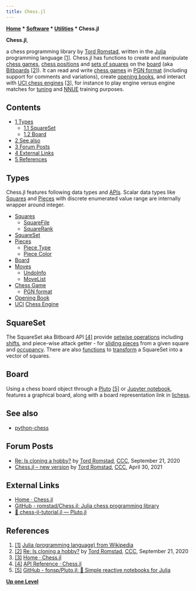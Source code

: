 ```yaml
---
title: Chess.jl
---
```

**[Home](Home "Home") * [Software](Software "Software") * [Utilities](Utilities "Utilities") * Chess.jl**

**Chess.jl**,

a chess programming library by [Tord Romstad](Tord_Romstad "Tord Romstad"), written in the [Julia](index.php?title=Julia&action=edit&redlink=1 "Julia (page does not exist)") programming language <a id="cite-note-1" href="#cite-ref-1">[1]</a>.
Chess.jl has functions to create and manipulate [chess games](Chess_Game "Chess Game"), [chess positions](Chess_Position "Chess Position") and [sets of squares](Bitboards "Bitboards")
on the [board](Chessboard "Chessboard") (aka [Bitboards](Bitboards "Bitboards") <a id="cite-note-2" href="#cite-ref-2">[2]</a>).
It can read and write [chess games](Chess_Game "Chess Game") in [PGN format](Portable_Game_Notation "Portable Game Notation") (including support for comments and variations),
create [opening books](Opening_Book "Opening Book"), and interact with [UCI chess engines](Category:UCI "Category:UCI") <a id="cite-note-3" href="#cite-ref-3">[3]</a>,
for instance to play engine versus engine matches for [tuning](Automated_Tuning "Automated Tuning") and [NNUE](NNUE "NNUE") training purposes.

## Contents

- [1 Types](#types)
  - [1.1 SquareSet](#squareset)
  - [1.2 Board](#board)
- [2 See also](#see-also)
- [3 Forum Posts](#forum-posts)
- [4 External Links](#external-links)
- [5 References](#references)

## Types

Chess.jl features following data types and [APIs](https://en.wikipedia.org/wiki/API). Scalar data types like [Squares](Squares "Squares") and [Pieces](Pieces "Pieces") with discrete enumerated value range are internally wrapper around integer.

- [Squares](Squares "Squares")
  - [SquareFile](Files "Files")
  - [SquareRank](Ranks "Ranks")
- [SquareSet](Bitboards "Bitboards")
- [Pieces](Pieces "Pieces")
  - [Piece Type](Pieces#PieceTypeCoding "Pieces")
  - [Piece Color](Color "Color")
- [Board](Chess_Position "Chess Position")
- [Moves](Moves "Moves")
  - [UndoInfo](Make_Move "Make Move")
  - [MoveList](Move_List "Move List")
- [Chess Game](Chess_Game "Chess Game")
  - [PGN format](Portable_Game_Notation "Portable Game Notation")
- [Opening Book](Opening_Book "Opening Book")
- [UCI](UCI "UCI") [Chess Engine](Category:UCI "Category:UCI")

## SquareSet

The SquareSet aka Bitboard API <a id="cite-note-4" href="#cite-ref-4">[4]</a>
provide [setwise operations](General_Setwise_Operations "General Setwise Operations") including [shifts](General_Setwise_Operations#ShiftingBitboards "General Setwise Operations"), and piece-wise attack getter -
for [sliding pieces](Sliding_Piece_Attacks "Sliding Piece Attacks") from a given square and [occupancy](Occupancy "Occupancy").
There are also [functions](BitScan "BitScan") to [transform](Bitboard_Serialization "Bitboard Serialization") a SquareSet into a vector of squares.

## Board

Using a chess board object through a [Pluto](<https://en.wikipedia.org/wiki/Julia_(programming_language)#Interaction>) <a id="cite-note-5" href="#cite-ref-5">[5]</a> or [Jupyter notebook](https://en.wikipedia.org/wiki/Project_Jupyter#Jupyter_Notebook),
features a graphical board, along with a board representation link in [lichess](index.php?title=Lichess&action=edit&redlink=1 "Lichess (page does not exist)").

## See also

- [python-chess](Python-chess "Python-chess")

## Forum Posts

- [Re: Is cloning a hobby?](http://www.talkchess.com/forum3/viewtopic.php?f=7&t=75040&start=74) by [Tord Romstad](Tord_Romstad "Tord Romstad"), [CCC](CCC "CCC"), September 21, 2020
- [Chess.jl – new version](http://www.talkchess.com/forum3/viewtopic.php?f=7&t=77210) by [Tord Romstad](Tord_Romstad "Tord Romstad"), [CCC](CCC "CCC"), April 30, 2021

## External Links

- [Home · Chess.jl](https://romstad.github.io/Chess.jl/dev/)
- [GitHub - romstad/Chess.jl: Julia chess programming library](https://github.com/romstad/Chess.jl)
- [🎈 chess-jl-tutorial.jl — Pluto.jl](https://romstad.github.io/Chess.jl/tutorial/)

## References

1. <a id="cite-ref-1" href="#cite-note-1">[1]</a> [Julia (programming language) from Wikipedia](<https://en.wikipedia.org/wiki/Julia_(programming_language)>)
1. <a id="cite-ref-2" href="#cite-note-2">[2]</a> [Re: Is cloning a hobby?](http://www.talkchess.com/forum3/viewtopic.php?f=7&t=75040&start=74) by [Tord Romstad](Tord_Romstad "Tord Romstad"), [CCC](CCC "CCC"), September 21, 2020
1. <a id="cite-ref-3" href="#cite-note-3">[3]</a> [Home · Chess.jl](https://romstad.github.io/Chess.jl/dev/#Introduction-1)
1. <a id="cite-ref-4" href="#cite-note-4">[4]</a> [API Reference · Chess.jl](https://romstad.github.io/Chess.jl/dev/api/#Square-Sets-1)
1. <a id="cite-ref-5" href="#cite-note-5">[5]</a> [GitHub - fonsp/Pluto.jl: 🎈 Simple reactive notebooks for Julia](https://github.com/fonsp/Pluto.jl)

**[Up one Level](Utilities "Utilities")**

